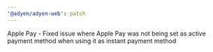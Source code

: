 ```yaml
---
'@adyen/adyen-web': patch
---
```


Apple Pay - Fixed issue where Apple Pay was not being set as active payment method when using it as instant payment method

